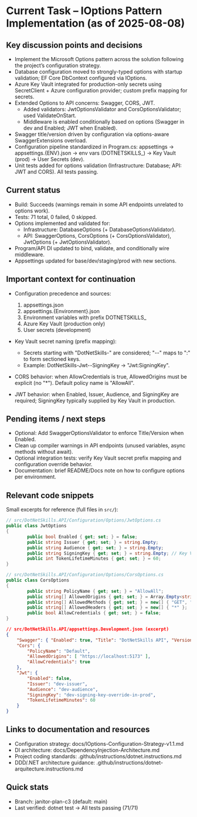 # Current Task – IOptions Pattern Implementation (as of 2025-08-08)

## Key discussion points and decisions

- Implement the Microsoft Options pattern across the solution following the project’s configuration strategy.
- Database configuration moved to strongly-typed options with startup validation; EF Core DbContext configured via IOptions.
- Azure Key Vault integrated for production-only secrets using SecretClient + Azure configuration provider; custom prefix mapping for secrets.
- Extended Options to API concerns: Swagger, CORS, JWT.
	- Added validators: JwtOptionsValidator and CorsOptionsValidator; used ValidateOnStart.
	- Middleware is enabled conditionally based on options (Swagger in dev and Enabled; JWT when Enabled).
- Swagger title/version driven by configuration via options-aware SwaggerExtensions overload.
- Configuration pipeline standardized in Program.cs: appsettings → appsettings.{ENV}.json → env vars (DOTNETSKILLS_) → Key Vault (prod) → User Secrets (dev).
- Unit tests added for options validation (Infrastructure: Database; API: JWT and CORS). All tests passing.

## Current status

- Build: Succeeds (warnings remain in some API endpoints unrelated to options work).
- Tests: 71 total, 0 failed, 0 skipped.
- Options implemented and validated for:
	- Infrastructure: DatabaseOptions (+ DatabaseOptionsValidator).
	- API: SwaggerOptions, CorsOptions (+ CorsOptionsValidator), JwtOptions (+ JwtOptionsValidator).
- Program/API DI updated to bind, validate, and conditionally wire middleware.
- Appsettings updated for base/dev/staging/prod with new sections.

## Important context for continuation

- Configuration precedence and sources:
	1) appsettings.json
	2) appsettings.{Environment}.json
	3) Environment variables with prefix DOTNETSKILLS_
	4) Azure Key Vault (production only)
	5) User secrets (development)

- Key Vault secret naming (prefix mapping):
	- Secrets starting with "DotNetSkills-" are considered; "--" maps to ":" to form sectioned keys.
	- Example: DotNetSkills-Jwt--SigningKey → "Jwt:SigningKey".

- CORS behavior: when AllowCredentials is true, AllowedOrigins must be explicit (no "*"). Default policy name is "AllowAll".
- JWT behavior: when Enabled, Issuer, Audience, and SigningKey are required; SigningKey typically supplied by Key Vault in production.

## Pending items / next steps

- Optional: Add SwaggerOptionsValidator to enforce Title/Version when Enabled.
- Clean up compiler warnings in API endpoints (unused variables, async methods without await).
- Optional integration tests: verify Key Vault secret prefix mapping and configuration override behavior.
- Documentation: brief README/Docs note on how to configure options per environment.

## Relevant code snippets

Small excerpts for reference (full files in `src/`):

```csharp
// src/DotNetSkills.API/Configuration/Options/JwtOptions.cs
public class JwtOptions
{
		public bool Enabled { get; set; } = false;
		public string Issuer { get; set; } = string.Empty;
		public string Audience { get; set; } = string.Empty;
		public string SigningKey { get; set; } = string.Empty; // Key Vault in prod
		public int TokenLifetimeMinutes { get; set; } = 60;
}
```

```csharp
// src/DotNetSkills.API/Configuration/Options/CorsOptions.cs
public class CorsOptions
{
		public string PolicyName { get; set; } = "AllowAll";
		public string[] AllowedOrigins { get; set; } = Array.Empty<string>();
		public string[] AllowedMethods { get; set; } = new[] { "GET", "POST", "PUT", "PATCH", "DELETE", "OPTIONS" };
		public string[] AllowedHeaders { get; set; } = new[] { "*" };
		public bool AllowCredentials { get; set; } = false;
}
```

```json
// src/DotNetSkills.API/appsettings.Development.json (excerpt)
{
	"Swagger": { "Enabled": true, "Title": "DotNetSkills API", "Version": "v1" },
	"Cors": {
		"PolicyName": "Default",
		"AllowedOrigins": [ "https://localhost:5173" ],
		"AllowCredentials": true
	},
	"Jwt": {
		"Enabled": false,
		"Issuer": "dev-issuer",
		"Audience": "dev-audience",
		"SigningKey": "dev-signing-key-override-in-prod",
		"TokenLifetimeMinutes": 60
	}
}
```

## Links to documentation and resources

- Configuration strategy: docs/IOptions-Configuration-Strategy-v1.1.md
- DI architecture: docs/DependencyInjection-Architecture.md
- Project coding standards: .github/instructions/dotnet.instructions.md
- DDD/.NET architecture guidance: .github/instructions/dotnet-arquitecture.instructions.md

## Quick stats

- Branch: janitor-plan-c3 (default: main)
- Last verified: dotnet test → All tests passing (71/71)

